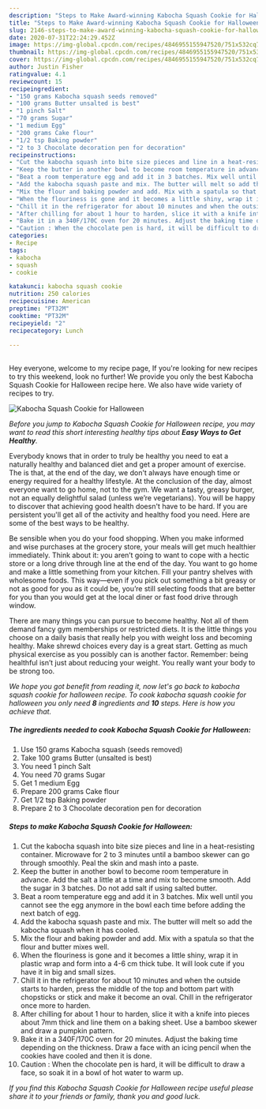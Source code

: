 ```yaml
---
description: "Steps to Make Award-winning Kabocha Squash Cookie for Halloween"
title: "Steps to Make Award-winning Kabocha Squash Cookie for Halloween"
slug: 2146-steps-to-make-award-winning-kabocha-squash-cookie-for-halloween
date: 2020-07-31T22:24:29.452Z
image: https://img-global.cpcdn.com/recipes/4846955155947520/751x532cq70/kabocha-squash-cookie-for-halloween-recipe-main-photo.jpg
thumbnail: https://img-global.cpcdn.com/recipes/4846955155947520/751x532cq70/kabocha-squash-cookie-for-halloween-recipe-main-photo.jpg
cover: https://img-global.cpcdn.com/recipes/4846955155947520/751x532cq70/kabocha-squash-cookie-for-halloween-recipe-main-photo.jpg
author: Justin Fisher
ratingvalue: 4.1
reviewcount: 15
recipeingredient:
- "150 grams Kabocha squash seeds removed"
- "100 grams Butter unsalted is best"
- "1 pinch Salt"
- "70 grams Sugar"
- "1 medium Egg"
- "200 grams Cake flour"
- "1/2 tsp Baking powder"
- "2 to 3 Chocolate decoration pen for decoration"
recipeinstructions:
- "Cut the kabocha squash into bite size pieces and line in a heat-resisting container. Microwave for 2 to 3 minutes until a bamboo skewer can go through smoothly. Peal the skin and mash into a paste."
- "Keep the butter in another bowl to become room temperature in advance. Add the salt a little at a time and mix to become smooth. Add the sugar in 3 batches. Do not add salt if using salted butter."
- "Beat a room temperature egg and add it in 3 batches. Mix well until you cannot see the egg anymore in the bowl each time before adding the next batch of egg."
- "Add the kabocha squash paste and mix. The butter will melt so add the kabocha squash when it has cooled."
- "Mix the flour and baking powder and add. Mix with a spatula so that the flour and butter mixes well."
- "When the flouriness is gone and it becomes a little shiny, wrap it in plastic wrap and form into a 4-6 cm thick tube. It will look cute if you have it in big and small sizes."
- "Chill it in the refrigerator for about 10 minutes and when the outside starts to harden, press the middle of the top and bottom part with chopsticks or stick and make it become an oval. Chill in the refrigerator once more to harden."
- "After chilling for about 1 hour to harden, slice it with a knife into pieces about 7mm thick and line them on a baking sheet. Use a bamboo skewer and draw a pumpkin pattern."
- "Bake it in a 340F/170C oven for 20 minutes. Adjust the baking time depending on the thickness. Draw a face with an icing pencil when the cookies have cooled and then it is done."
- "Caution : When the chocolate pen is hard, it will be difficult to draw a face, so soak it in a bowl of hot water to warm up."
categories:
- Recipe
tags:
- kabocha
- squash
- cookie

katakunci: kabocha squash cookie 
nutrition: 250 calories
recipecuisine: American
preptime: "PT32M"
cooktime: "PT32M"
recipeyield: "2"
recipecategory: Lunch

---
```

<br>
Hey everyone, welcome to my recipe page, If you're looking for new recipes to try this weekend, look no further! We provide you only the best Kabocha Squash Cookie for Halloween recipe here. We also have wide variety of recipes to try.
<br>


![Kabocha Squash Cookie for Halloween](https://img-global.cpcdn.com/recipes/4846955155947520/751x532cq70/kabocha-squash-cookie-for-halloween-recipe-main-photo.jpg)

<i>Before you jump to Kabocha Squash Cookie for Halloween recipe, you may want to read this short interesting healthy tips about <strong>Easy Ways to Get Healthy</strong>.</i>

Everybody knows that in order to truly be healthy you need to eat a naturally healthy and balanced diet and get a proper amount of exercise. The  is that, at the end of the day, we don't always have enough time or energy required for a healthy lifestyle. At the conclusion of the day, almost everyone want to go home, not to the gym. We want a tasty, greasy burger, not an equally delightful salad (unless we’re vegetarians). You will be happy to discover that achieving good health doesn't have to be hard. If you are persistent you'll get all of the activity and healthy food you need. Here are some of the best ways to be healthy.

Be sensible when you do your food shopping. When you make informed and wise purchases at the grocery store, your meals will get much healthier immediately. Think about it: you aren’t going to want to cope with a hectic store or a long drive through line at the end of the day. You want to go home and make a little something from your kitchen. Fill your pantry shelves with wholesome foods. This way—even if you pick out something a bit greasy or not as good for you as it could be, you’re still selecting foods that are better for you than you would get at the local diner or fast food drive through window.

There are many things you can pursue to become healthy. Not all of them demand fancy gym memberships or restricted diets. It is the little things you choose on a daily basis that really help you with weight loss and becoming healthy. Make shrewd choices every day is a great start. Getting as much physical exercise as you possibly can is another factor. Remember: being healthful isn’t just about reducing your weight. You really want your body to be strong too. 


<i>We hope you got benefit from reading it, now let's go back to kabocha squash cookie for halloween recipe. To cook kabocha squash cookie for halloween you only need <strong>8</strong> ingredients and <strong>10</strong> steps. Here is how you achieve that.
</i>

##### The ingredients needed to cook Kabocha Squash Cookie for Halloween:

1. Use 150 grams Kabocha squash (seeds removed)
1. Take 100 grams Butter (unsalted is best)
1. You need 1 pinch Salt
1. You need 70 grams Sugar
1. Get 1 medium Egg
1. Prepare 200 grams Cake flour
1. Get 1/2 tsp Baking powder
1. Prepare 2 to 3 Chocolate decoration pen for decoration


##### Steps to make Kabocha Squash Cookie for Halloween:

1. Cut the kabocha squash into bite size pieces and line in a heat-resisting container. Microwave for 2 to 3 minutes until a bamboo skewer can go through smoothly. Peal the skin and mash into a paste.
1. Keep the butter in another bowl to become room temperature in advance. Add the salt a little at a time and mix to become smooth. Add the sugar in 3 batches. Do not add salt if using salted butter.
1. Beat a room temperature egg and add it in 3 batches. Mix well until you cannot see the egg anymore in the bowl each time before adding the next batch of egg.
1. Add the kabocha squash paste and mix. The butter will melt so add the kabocha squash when it has cooled.
1. Mix the flour and baking powder and add. Mix with a spatula so that the flour and butter mixes well.
1. When the flouriness is gone and it becomes a little shiny, wrap it in plastic wrap and form into a 4-6 cm thick tube. It will look cute if you have it in big and small sizes.
1. Chill it in the refrigerator for about 10 minutes and when the outside starts to harden, press the middle of the top and bottom part with chopsticks or stick and make it become an oval. Chill in the refrigerator once more to harden.
1. After chilling for about 1 hour to harden, slice it with a knife into pieces about 7mm thick and line them on a baking sheet. Use a bamboo skewer and draw a pumpkin pattern.
1. Bake it in a 340F/170C oven for 20 minutes. Adjust the baking time depending on the thickness. Draw a face with an icing pencil when the cookies have cooled and then it is done.
1. Caution : When the chocolate pen is hard, it will be difficult to draw a face, so soak it in a bowl of hot water to warm up.


<i>If you find this Kabocha Squash Cookie for Halloween recipe useful please share it to your friends or family, thank you and good luck.</i>
